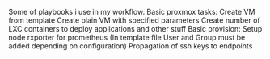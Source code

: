 Some of playbooks i use in my workflow.
Basic proxmox tasks:
  Create VM from template
  Create plain VM with specified parameters
  Create number of LXC containers to deploy applications and other stuff
Basic provision: 
  Setup node rxporter for prometheus (In template file User and Group must be added depending on configuration)
  Propagation of ssh keys to endpoints
  
